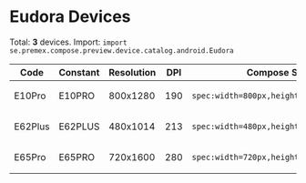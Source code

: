 # Eudora Devices

Total: **3** devices. Import: `import se.premex.compose.preview.device.catalog.android.Eudora`

| Code | Constant | Resolution | DPI | Compose Spec | Preview Usage |
|------|----------|------------|-----|-------------|---------------|
| E10Pro | E10PRO | 800x1280 | 190 | `spec:width=800px,height=1280px,dpi=190` | `@Preview(device = Eudora.E10PRO)` |
| E62Plus | E62PLUS | 480x1014 | 213 | `spec:width=480px,height=1014px,dpi=213` | `@Preview(device = Eudora.E62PLUS)` |
| E65Pro | E65PRO | 720x1600 | 280 | `spec:width=720px,height=1600px,dpi=280` | `@Preview(device = Eudora.E65PRO)` |

<!-- Generated automatically. Do not edit manually. -->
